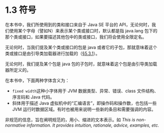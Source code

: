 # 1.3 符号


在本书中，我们所使用到的类和接口来自于 Java SE 平台的 API，无论何时，我们使用某个字母（譬如N）来表示某个类或接口时，默认都是指 java.lang 包下的那个类或接口，如果要描述其他包中的类或接口，我们将会使用全限定名。

无论何时，当我们提及某个类或接口的包是 java 或者它的子包，那就意味着这个类或接口是由引导类加载器进行加载的（[§5.3.1](http://docs.oracle.com/javase/specs/jvms/se11/html/jvms-5.html#jvms-5.3.1)）。

无论何时，我们提及某个包是 java 包的子包时，就意味着这个包是由引导类加载器所定义的。

在本书中，下面两种字体含义为： 
* `fixed width`这种小字体用于 JVM 数据类型、异常、错误、class 文件结构、序言码和 Java 代码。
* 斜体用于描述 Java 虚拟机中的“汇编语言”，即操作码和操作数，也包括一些
JVM 运行时数据区域。有时也被用来说明一些新的条目和需要强调的内容。

非规范的信息，旨在阐明规范的，用小、缩进的文本表示。如
*This is non-normative information. It provides intuition, rationale, advice, examples, etc.*